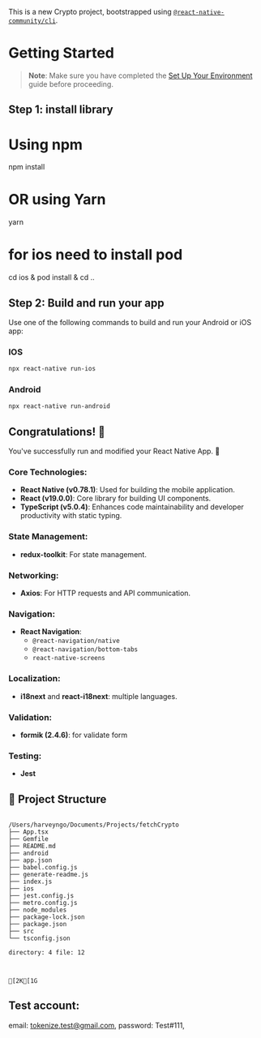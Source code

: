 This is a new Crypto project, bootstrapped using [`@react-native-community/cli`](https://github.com/react-native-community/cli).

# Getting Started

> **Note**: Make sure you have completed the [Set Up Your Environment](https://reactnative.dev/docs/set-up-your-environment) guide before proceeding.

## Step 1: install library

# Using npm

npm install

# OR using Yarn

yarn

# for ios need to install pod

cd ios & pod install & cd ..

## Step 2: Build and run your app

Use one of the following commands to build and run your Android or iOS app:

### IOS

```sh
npx react-native run-ios
```

### Android

```sh
npx react-native run-android
```

## Congratulations! :tada:

You've successfully run and modified your React Native App. :partying_face:

### Core Technologies:

- **React Native (v0.78.1)**: Used for building the mobile application.
- **React (v19.0.0)**: Core library for building UI components.
- **TypeScript (v5.0.4)**: Enhances code maintainability and developer productivity with static typing.

### State Management:

- **redux-toolkit**: For state management.

### Networking:

- **Axios**: For HTTP requests and API communication.

### Navigation:

- **React Navigation**:
  - `@react-navigation/native`
  - `@react-navigation/bottom-tabs`
  - `react-native-screens`

### Localization:

- **i18next** and **react-i18next**: multiple languages.

### Validation:

- **formik (2.4.6)**: for validate form

### Testing:

- **Jest**

## 📂 Project Structure

```

/Users/harveyngo/Documents/Projects/fetchCrypto
├── App.tsx
├── Gemfile
├── README.md
├── android
├── app.json
├── babel.config.js
├── generate-readme.js
├── index.js
├── ios
├── jest.config.js
├── metro.config.js
├── node_modules
├── package-lock.json
├── package.json
├── src
└── tsconfig.json

directory: 4 file: 12



[2K[1G
```

## Test account:

email: tokenize.test@gmail.com,
password: Test#111,
